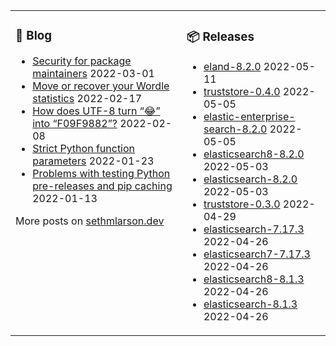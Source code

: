 <table><tr><td valign="top">

### 📰 Blog
<!-- blog starts -->
* [Security for package maintainers](http://sethmlarson.dev/blog/security-for-package-maintainers?date=2022-03-01) 2022-03-01
* [Move or recover your Wordle statistics](http://sethmlarson.dev/blog/wordle-stats?date=2022-02-17) 2022-02-17
* [How does UTF-8 turn “😂” into “F09F9882”?](http://sethmlarson.dev/blog/utf-8?date=2022-02-08) 2022-02-08
* [Strict Python function parameters](http://sethmlarson.dev/blog/strict-python-function-parameters?date=2022-01-23) 2022-01-23
* [Problems with testing Python pre-releases and pip caching](http://sethmlarson.dev/blog/python-prereleases-and-pip-cache?date=2022-01-13) 2022-01-13
<!-- blog ends -->
More posts on [sethmlarson.dev](https://sethmlarson.dev)
</td><td valign="top">

### 📦 Releases
<!-- other starts -->
* [eland-8.2.0](https://pypi.org/project/eland/8.2.0) 2022-05-11
* [truststore-0.4.0](https://pypi.org/project/truststore/0.4.0) 2022-05-05
* [elastic-enterprise-search-8.2.0](https://pypi.org/project/elastic-enterprise-search/8.2.0) 2022-05-05
* [elasticsearch8-8.2.0](https://pypi.org/project/elasticsearch8/8.2.0) 2022-05-03
* [elasticsearch-8.2.0](https://pypi.org/project/elasticsearch/8.2.0) 2022-05-03
* [truststore-0.3.0](https://pypi.org/project/truststore/0.3.0) 2022-04-29
* [elasticsearch-7.17.3](https://pypi.org/project/elasticsearch/7.17.3) 2022-04-26
* [elasticsearch7-7.17.3](https://pypi.org/project/elasticsearch7/7.17.3) 2022-04-26
* [elasticsearch8-8.1.3](https://pypi.org/project/elasticsearch8/8.1.3) 2022-04-26
* [elasticsearch-8.1.3](https://pypi.org/project/elasticsearch/8.1.3) 2022-04-26
<!-- other ends -->
</td></tr></table>
